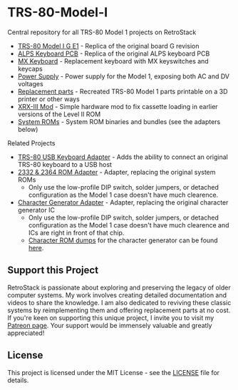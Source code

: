 # TRS-80-Model-I
Central repository for all TRS-80 Model 1 projects on RetroStack

- [TRS-80 Model I G E1](https://www.github.com/RetroStack/TRS-80-Model-I-G-E1) - Replica of the original board G revision
- [ALPS Keyboard PCB](https://github.com/RetroStack/TRS-80-Model-I-Keyboard-ALPS) - Replica of the original ALPS keyboard PCB
- [MX Keyboard](https://github.com/RetroStack/TRS-80-Model-I-Keyboard-MX) - Replacement keyboard with MX keyswitches and keycaps
- [Power Supply](https://github.com/RetroStack/TRS-80-Model-I-Power-Supply) - Power supply for the Model 1, exposing both AC and DV voltages
- [Replacement parts](https://www.github.com/RetroStack/TRS-80-Model-I-Parts) - Recreated TRS-80 Model 1 parts printable on a 3D printer or other ways
- [XRX-III Mod](https://github.com/RetroStack/TRS-80-Model-I-XRX-III) - Simple hardware mod to fix cassette loading in earlier versions of the Level II ROM
- [System ROMs](https://github.com/RetroStack/TRS-80-Model-I-System-ROMs) - System ROM binaries and bundles (see the adapters below)

Related Projects
- [TRS-80 USB Keyboard Adapter](https://github.com/RetroStack/TRS-80-USB-Keyboard) - Adds the ability to connect an original TRS-80 keyboard to a USB host
- [2332 & 2364 ROM Adapter](https://github.com/RetroStack/2332_2364-ROM_Adapter) - Adapter, replacing the original system ROMs
  - Only use the low-profile DIP switch, solder jumpers, or detached configuration as the Model 1 case doesn't have much clearence.
- [Character Generator Adapter](https://github.com/RetroStack/MCM776x_CharGen_Adapter) - Adapter, replacing the original character generator IC
  - Only use the low-profile DIP switch, solder jumpers, or detached configuration as the Model 1 case doesn't have much clearence and ICs are right in front of that chip.
  - [Character ROM dumps](https://github.com/RetroStack/Character_Generator_ROMs) for the character generator can be found [here]([https://github.com/RetroStack/Character_Generator_ROMs](https://github.com/RetroStack/Character_Generator_ROMs/tree/main/TRS-80%20Model%201)).

## Support this Project

RetroStack is passionate about exploring and preserving the legacy of older computer systems. My work involves creating detailed documentation and videos to share the knowledge. I am also dedicated to reviving these classic systems by reimplementing them and offering replacement parts at no cost. If you're keen on supporting this unique project, I invite you to visit my [Patreon page](https://www.patreon.com/RetroStack). Your support would be immensely valuable and greatly appreciated!

## License

This project is licensed under the MIT License - see the [LICENSE](LICENSE) file for details.
